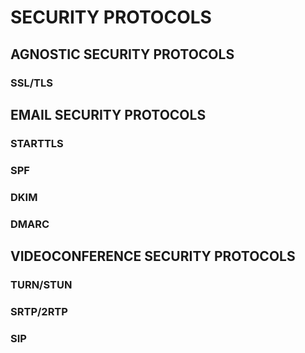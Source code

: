 # SECURITY PROTOCOLS

## AGNOSTIC SECURITY PROTOCOLS

### SSL/TLS


## EMAIL SECURITY PROTOCOLS

### STARTTLS

### SPF

### DKIM

### DMARC

## VIDEOCONFERENCE SECURITY PROTOCOLS

### TURN/STUN

### SRTP/2RTP

### SIP
